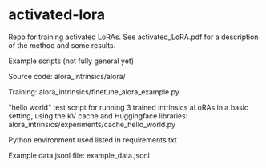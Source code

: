 # activated-lora

Repo for training activated LoRAs. See activated_LoRA.pdf for a description of the method and some results.

Example scripts (not fully general yet)

Source code: alora_intrinsics/alora/

Training: alora_intrinsics/finetune_alora_example.py

"hello world" test script for running 3 trained intrinsics aLoRAs in a basic setting, using the kV cache and Huggingface libraries: alora_intrinsics/experiments/cache_hello_world.py

Python environment used listed in requirements.txt

Example data jsonl file: example_data.jsonl

